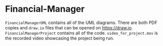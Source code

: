 # Financial-Manager
`FinancialManagerUML` contains all of the UML diagrams. There are both PDF copies and `draw.io` files that can be opened on <https://draw.io>.
`FinancialManagerProject` contains all of the code.
`video_for_project.mov` is the recorded video showcasing the project being run.
